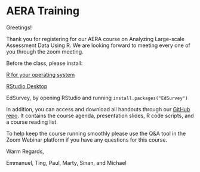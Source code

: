 # AERA Training 

Greetings! 

Thank you for registering for our AERA course on Analyzing Large-scale Assessment Data Using R. We are looking forward to meeting every one of you through the zoom meeting.  

Before the class, please install: 

[R for your operating system](https://www.r-project.org/) 

[RStudio Desktop](https://www.rstudio.com/products/rstudio/)  

EdSurvey, by opening RStudio and running `install.packages("EdSurvey")`

In addition, you can access and download all handouts through our [GitHub repo](https://github.com/American-Institutes-for-Research/2022-AERA-EdSurvey-Training). It contains the course agenda, presentation slides, R code scripts, and a course reading list. 

To help keep the course running smoothly please use the Q&A tool in the Zoom Webinar platform if you have any questions for this course. 

Warm Regards, 

Emmanuel, Ting, Paul, Marty, Sinan, and Michael
